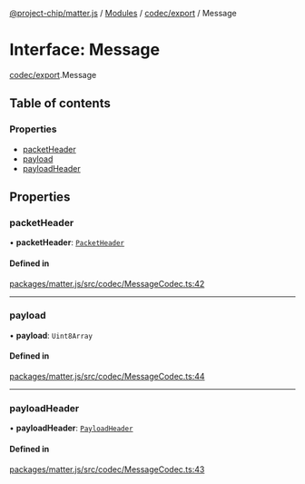 [@project-chip/matter.js](../README.md) / [Modules](../modules.md) / [codec/export](../modules/codec_export.md) / Message

# Interface: Message

[codec/export](../modules/codec_export.md).Message

## Table of contents

### Properties

- [packetHeader](codec_export.Message.md#packetheader)
- [payload](codec_export.Message.md#payload)
- [payloadHeader](codec_export.Message.md#payloadheader)

## Properties

### packetHeader

• **packetHeader**: [`PacketHeader`](codec_export.PacketHeader.md)

#### Defined in

[packages/matter.js/src/codec/MessageCodec.ts:42](https://github.com/project-chip/matter.js/blob/16d5b0d/packages/matter.js/src/codec/MessageCodec.ts#L42)

___

### payload

• **payload**: `Uint8Array`

#### Defined in

[packages/matter.js/src/codec/MessageCodec.ts:44](https://github.com/project-chip/matter.js/blob/16d5b0d/packages/matter.js/src/codec/MessageCodec.ts#L44)

___

### payloadHeader

• **payloadHeader**: [`PayloadHeader`](codec_export.PayloadHeader.md)

#### Defined in

[packages/matter.js/src/codec/MessageCodec.ts:43](https://github.com/project-chip/matter.js/blob/16d5b0d/packages/matter.js/src/codec/MessageCodec.ts#L43)
